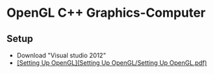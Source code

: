 # OpenGL C++ Graphics-Computer

## Setup
- Download "Visual studio 2012"
- [[Setting Up OpenGL](Setting Up OpenGL/Setting Up OpenGL.pdf)](https://github.com/Haidar-Al-Sous/Graphics-Computer/blob/main/Setting%20Up%20OpenGL/Setting%20Up%20OpenGL.pdf)

